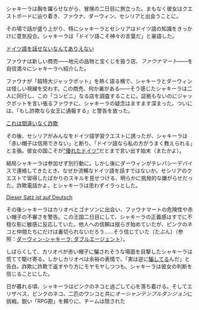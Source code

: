 <!-- title: タナキシャ・カリア -->
<!-- status: 生存 -->

シャキーラは胸を躍らせながら、冒険の二日目に旅立った。まもなく彼女はクエストボードに辿り着き、ファウナ、ダーウィン、セシリアと出会うことに。

その場で話が盛り上がり、特にシャキーラとセシリアはドイツ語の知識をきっかけに意気投合。シャキーラは「ドイツ語こそ神々の言葉だ」と豪語した。

[ドイツ語を話せないなんてありえない](#embed:https://www.youtube.com/live/qKlzaYirN88?feature=shared&t=378)

ファウナは新しい商売――地元の品物と宝くじを扱う店、_ファウナマート_――を自信満々にシャキーラへ紹介した。

ファウナが「超特大ジャックポット」を熱く語る横で、シャキーラとダーウィンは怪しい視線を交わす。この商売、何か裏がある――そう感じたシャキーラは二人に同行し、この「コンビニ」なる店を調査することに。証拠もないのにジャックポットを言い張るファウナに、シャキーラの疑念はますます深まった。ついには、「もし詐欺なら女王に通報する」と警告を放った。

[これは間違いなく詐欺](#embed:https://www.youtube.com/live/qKlzaYirN88?feature=shared&t=1129)

その後、セシリアがみんなをドイツ語学習クエストに誘ったが、シャキーラは「赤い帽子は信用できない」と断り、「ドイツ語なら私の方がうまく教えられる」と主張。彼女の国こそが["優れたドイツ"](https://www.youtube.com/live/qKlzaYirN88?feature=shared&t=1335)だとまで言い出す始末（またかよ）。

結局シャキーラは参加せず別行動に。しかし後にダーウィンがテレパシーデバイスで連絡してきたとき、なぜか流暢なドイツ語を話すではないか。セシリアのクエストで習得したばかりのスキルを見せつける、明らかに挑発的な嫌がらせだった。詐欺電話かよ、とシャキーラは思わずイラっとした。

[Dieser Satz ist auf Deutsch](#embed:https://www.youtube.com/live/qKlzaYirN88?si=cYKwhcQJE8Dwtauq&start=1719)

その後シャキーラはカリオペとゴナソンに出会い、ファウナマートの危険性や赤い帽子の不審さを警告。この王国二日目にして、シャキーラの正義感はすでに不穏な影に敏感に反応していた。他人への信頼は揺らぎ始めていたが、ピンクのネコと仲間たちにだけは裏切られないだろう……そう信じていた（たぶん）（参照：[ダーウィン-シャキーラ: ダブルエージェント](#edge:kiara-moom)）。

しばらくして、カリオペが赤い帽子に騙されそうな場面を目撃したシャキーラは慌てて駆け寄る。しかしカリオペは余裕の表情で、「実は逆に[騙してる](https://www.youtube.com/live/qKlzaYirN88?feature=shared&t=2663)んだ」と告白。詐欺に詐欺で返すやり方にモヤモヤしつつも、シャキーラは彼女の判断を信じることにした。

日が暮れる頃、シャキーラはピンクのネコと過ごして心を落ち着ける。そしてエリザベス、ピンクのネコ、二匹のワンコと共に*オーシャンテンプルダンジョン*に挑戦。鋭い「RPG勘」を頼りに、チームは隠された

